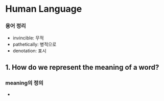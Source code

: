 # Human Language

### 용어 정리

* invincible: 무적
* pathetically: 병적으로
* denotation: 표시

##  1. How do we represent the meaning of a word?

### meaning의 정의

* 
